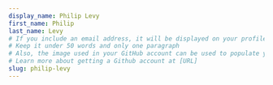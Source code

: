 ```yaml
---
display_name: Philip Levy
first_name: Philip
last_name: Levy
# If you include an email address, it will be displayed on your profile page
# Keep it under 50 words and only one paragraph
# Also, the image used in your GitHub account can be used to populate your digital.gov profile photo.
# Learn more about getting a Github account at [URL]
slug: philip-levy
---
```

